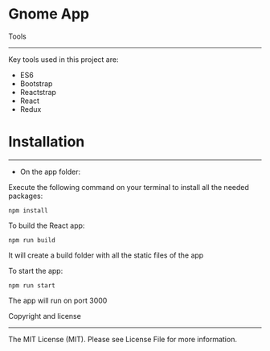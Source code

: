 # Gnome App

Tools

---

Key tools used in this project are:

- ES6
- Bootstrap
- Reactstrap
- React
- Redux

# Installation

---

- On the app folder:

Execute the following command on your terminal to install all the needed packages:

    npm install

To build the React app:

    npm run build

It will create a build folder with all the static files of the app

To start the app:

    npm run start

The app will run on port 3000

Copyright and license

---

The MIT License (MIT). Please see License File for more information.

